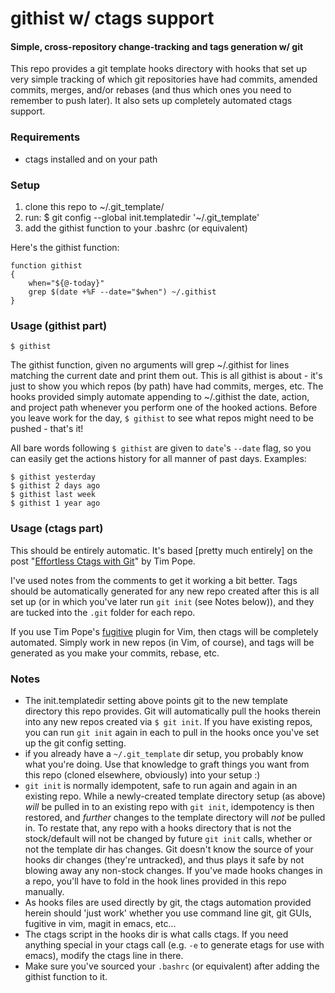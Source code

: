 # githist w/ ctags support

#### Simple, cross-repository change-tracking and tags generation w/ git

This repo provides a git template hooks directory with hooks that set up very
simple tracking of which git repositories have had commits, amended commits,
merges, and/or rebases (and thus which ones you need to remember to push
later). It also sets up completely automated ctags support.

### Requirements

* ctags installed and on your path

### Setup

1. clone this repo to ~/.git_template/
1. run: $ git config --global init.templatedir '~/.git_template'
1. add the githist function to your .bashrc (or equivalent)

Here's the githist function:

    function githist
    {
        when="${@-today}"
        grep $(date +%F --date="$when") ~/.githist
    }

### Usage (githist part)

    $ githist

The githist function, given no arguments will grep ~/.githist for lines
matching the current date and print them out. This is all githist is about -
it's just to show you which repos (by path) have had commits, merges, etc. The
hooks provided simply automate appending to ~/.githist the date, action, and
project path whenever you perform one of the hooked actions. Before you leave
work for the day, `$ githist` to see what repos might need to be pushed -
that's it!

All bare words following `$ githist` are given to `date`'s `--date` flag, so
you can easily get the actions history for all manner of past days. Examples:

    $ githist yesterday
    $ githist 2 days ago
    $ githist last week
    $ githist 1 year ago

### Usage (ctags part)

This should be entirely automatic. It's based [pretty much entirely] on the
post "[Effortless Ctags with Git][ecwg]" by Tim Pope.

[ecwg]: http://tbaggery.com/2011/08/08/effortless-ctags-with-git.html

I've used notes from the comments to get it working a bit better. Tags should
be automatically generated for any new repo created after this is all set up
(or in which you've later run `git init` (see Notes below)), and they are
tucked into the `.git` folder for each repo.

If you use Tim Pope's [fugitive][fug] plugin for Vim, then ctags will be
completely automated. Simply work in new repos (in Vim, of course), and tags
will be generated as you make your commits, rebase, etc.

[fug]: https://github.com/tpope/vim-fugitive

### Notes

* The init.templatedir setting above points git to the new template directory
  this repo provides. Git will automatically pull the hooks therein into any
  new repos created via `$ git init`. If you have existing repos, you can run
  `git init` again in each to pull in the hooks once you've set up the git
  config setting.
* if you already have a `~/.git_template` dir setup, you probably know what
  you're doing. Use that knowledge to graft things you want from this repo
  (cloned elsewhere, obviously) into your setup :)
* `git init` is normally idempotent, safe to run again and again in an existing
  repo. While a newly-created template directory setup (as above) *will* be
  pulled in to an existing repo with `git init`, idempotency is then restored,
  and *further* changes to the template directory will *not* be pulled in. To
  restate that, any repo with a hooks directory that is not the stock/default
  will not be changed by future `git init` calls, whether or not the template
  dir has changes. Git doesn't know the source of your hooks dir changes
  (they're untracked), and thus plays it safe by not blowing away any non-stock
  changes. If you've made hooks changes in a repo, you'll have to fold in the
  hook lines provided in this repo manually.
* As hooks files are used directly by git, the ctags automation provided herein
  should 'just work' whether you use command line git, git GUIs, fugitive in
  vim, magit in emacs, etc...
* The ctags script in the hooks dir is what calls ctags. If you need anything
  special in your ctags call (e.g. `-e` to generate etags for use with emacs),
  modify the ctags line in there.
* Make sure you've sourced your `.bashrc` (or equivalent) after adding the
  githist function to it.

